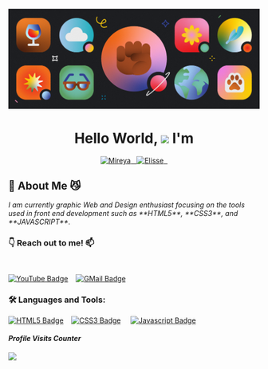 [![Discord blog post image](img/611be3459c47a184461e7358_1_GjDtiXmt6O9LQzqFhxfzOQ.png)](https://assets-global.website-files.com/5f9072399b2640f14d6a2bf4/611be3459c47a184461e7358_1_GjDtiXmt6O9LQzqFhxfzOQ.png)

<!-- Intro Section -->
<h1 align="center"> Hello World, <img src="https://media.giphy.com/media/hvRJCLFzcasrR4ia7z/giphy.gif" width="40px"> I'm</h1>
<p align="center">
    <a href="https://github.com/MireyaElisse" target="_self" >
    <img height="35px" src="https://img.shields.io/badge/-M%20I%20R%20E%20Y%20A-fac90c?style=plastic&for-the-badge&labelColor=1a1f1b&logo=Apache&logoColor=b39700  " alt="Mireya">&nbsp;&nbsp;
    <img height="35px" src="https://img.shields.io/badge/-E%20L%20I%20S%20S%20E-6cb7a0?style=plastic&for-the-badge&labelColor=1a1f1b&logo=ApacheKylin&logoColor=b39700  " alt="Elisse">&nbsp;&nbsp;
    </a>
</p>

<!-- About Me Section -->
<h2> 🐾 About Me 😼 </h2>
<p align+"left">
<em> I am currently graphic Web and Design enthusiast focusing on the tools used in front end development such as **HTML5**, **CSS3**, and **JAVASCRIPT**. </em>
</p>


<!-- Social Media Section -->

<h3 align="left"> 👇 Reach out to me! 📫 </h3>
<br>

[![YouTube Badge](https://img.shields.io/badge/-MireyaElisse-e74c3c?style=plastic&for-the-badge&labelColor=black&logo=youtube&logoColor=white)](https://www.youtube.com/channel/UCYDr7Mv7Cbq88L_JB-hM4Yg)&nbsp;&nbsp;&nbsp;
[![GMail Badge](https://img.shields.io/badge/-mireyaelisse@gmail-c0392b?style=plastc&for-the-badge&labelColor=black&logo=gmail&logoColor=white)](mailto:mireyaelisse@gmail.com)

<h3 align+"left"> 🛠️ Languages and Tools: </h3>

[![HTML5 Badge](https://img.shields.io/badge/-HTML-E44D26?style=plastiic&for-the-badge&labelColor=black&logo=html5&logoColor=E44D26)](#)&nbsp;&nbsp;&nbsp;&nbsp;[![CSS3 Badge](https://img.shields.io/badge/-CSS-1572B6?&style=plastic&for-the-badge&labelColor=black&logo=css3&logoColor=1572B6)](#)&nbsp;&nbsp;&nbsp;&nbsp;
[![Javascript Badge](https://img.shields.io/badge/-Javascript-F0DB4F?style=plastic&for-the-badge&labelColor=black&logo=javascript&logoColor=F0DB4F)](#)&nbsp;&nbsp;&nbsp;
<br>

_<h4 align="left">Profile Visits Counter<h4>_

![](https://komarev.com/ghpvc/?username=mireyaelisse-username&color=a771a5&style=plastic&label=WELCOME+VISITORS)
